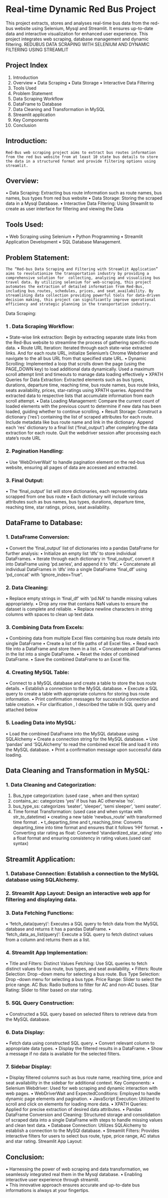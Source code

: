 # Real-time Dynamic Red Bus Project
This project extracts, stores and analyses real-time bus data from the red-bus website using Selenium, Mysql and Streamlit. It ensures up-to-date data and interactive visualization for enhanced user experience. This project integrates web scraping, database management and dynamic filtering.
REDUBUS DATA SCRAPING WITH SELENIUM AND DYNAMIC FILTERING USING STREAMLIT
## Project Index
1.	Introduction
2.	Overview
•	Data Scraping
•	Data Storage
•	Interactive Data Filtering
3.	Tools Used
4.	Problem Statement
5.	Data Scraping Workflow
6.	DataFrame to Database
7.	Data Cleaning and Transformation in MySQL
8.	Streamlit application
9.	Key Components
10.	 Conclusion
                
## Introduction:
	Red-Bus web scraping project aims to extract bus routes information from the red bus website from at least 10 state bus details to store the data in a structured format and provide filtering options using streamlit.
## Overview:
•	Data Scraping: Extracting bus route information such as route names, bus names, bus types from red bus website
•	Data Storage: Storing the scraped data in a Mysql Database.
•	Interactive Data Filtering: Using Streamlit to create as user interface for filtering and viewing the Data
## Tools Used:
•	Web Scraping using Selenium
•	Python Programming
•	Streamlit Application Development
•	SQL Database Management.
## Problem Statement:
	The “Red-bus Data Scraping and Filtering with Streamlit Application” aims to revolutionize the transportation industry by providing a comprehensive solution for  collecting, analyzing and visualizing bus travel data. By utilizing selenium for web-scraping, this project automates the extraction of detailed information from Red-Bus, including bus_routes, schedules, prices, and seat_availability. By streamlining data collection providing powerful tools for data-driven decision making, this project can significantly improve operational efficiency and strategic planning in the transportation industry.
Data Scraping:
### 1 . Data Scraping Workflow:
•	State-wise link extraction: Begin by extracting separate state links from the Red-Bus website to streamline the process of gathering specific-route data.
•	Route URL Iteration: Iterated through each state-wise extracted links. And for each route URL, initialize Selenium’s Chrome Webdriver and navigate to the all bus URL from that specified state URL.
•	Dynamic Scrolling: Implemented a loop that scrolls down the page (using the PAGE_DOWN key) to load additional data dynamically.
Used a maximum scroll attempt limit and timeouts to manage data loading effectively
•	XPATH Queries for Data Extraction: Extracted elements such as bus types, durations, departure time, reaching time, bus route names, bus route links, seats availability, prices, star-ratings using XPATH queries. 
Append the extracted data to respective lists that accumulate information from each scroll attempt.
•	Data Loading Management: Compare the current count of loaded elements with the previous count to determine if new data has been loaded, guiding whether to continue scrolling.
•	Result Storage: Construct a dictionary (‘res’) containing the list of scraped attributes for each route.
Include metadata like bus route name and link in the dictionary.
Append each ‘res’ dictionary to a final list (‘final_output’) after completing the data extraction for each route.
Quit the webdriver session after processing each state’s route URL 
### 2. Pagination Handling: 
•	Use ‘WebDriverWait’ to handle pagination element on the red-bus website, ensuring all pages of data are accessed and extracted.
### 3. Final Output:
•	The ‘final_output’ list will store dictionaries, each representing data scrapped from one bus route
•	Each dictionary will include various attributes such as bus names, bus types, durations, departure time, reaching time, star ratings, prices, seat availability.
## DataFrame to Database:
### 1. DataFrame Conversion:
•	Convert the ‘final_output’ list of dictionaries into a pandas DataFrame for further analysis:
•	Initialize an empty list ‘dfs’ to store individual DataFrames.
•	Iterate through each dictionary in ‘final_output’, convert it into DataFrame using ‘pd.series’, and append it to ‘dfs’.
•	Concatenate all individual DataFrames in ‘dfs’ into a single DataFrame ‘final_df’ using ‘pd_concat’ with ‘ignore_index=True”.
### 2. Data Cleaning:
•	Replace empty strings in ‘final_df’ with ‘pd.NA’ to handle missing values appropriately.
•	Drop any row that contains NaN values to ensure the dataset is complete and reliable.
•	Replace newline characters in string columns with spaces to clean up text data.
### 3. Combining Data from Excels:
•	Combining data from multiple Excel files containing bus route details into single DataFrame
•	Create a list of file paths of all Excel files.
•	Read each file into a DataFrame and store them in a list.
•	Concatenate all DataFrames in the list into a single DataFrame.
•	Reset the index of combined DataFrame.
•	Save the combined DataFrame to an Excel file.
 
### 4. Creating MySQL Table: 
•	Connect to a MySQL database and create a table to store the bus route details.
•	Establish a connection to the MySQL database.
•	Execute a SQL query to create a table with appropriate columns for storing bus route information.
•	Print confirmation messages for successful connection and table creation.
•	For clarification , I described the table in SQL query and attached below

 
### 5. Loading Data into MySQL:
•	Load the combined DataFrame into the MySQL database using SQLAlchemy
•	Create a connection string for the MySQL database.
•	Use ‘pandas’ and ‘SQLAlchemy’ to read the combined excel file and load it into the MySQL database.
•	Print a confirmation message upon successful data loading.
## Data Cleaning and Transformation in MySQL:
### 1. Data Cleaning and Categorization:
1.	Bus_type categorization: (used case , when and then syntax)
1.	contains_ac: categorizes ‘yes’ if bus has AC otherwise ‘no’.
2.	bus_type_ss: categorizes ‘seater’, ‘sleeper’, ‘semi sleeper’, ‘semi seater’.
2.	Time format Transformation: (used case and when syntax with str_to_datetime)
•	creating a new table ‘newbus_route’ with transformed time format . 
•	t_departing_time and t_reaching_time:  Converts departing_time  into time format and ensures that it follows ‘HH’ format.
•	Converting star rating as float: Converted ‘standardized_star_rating’ into a float format and ensuring consistency in rating values.(used cast syntax)
## Streamlit Application:
### 1. Database Connection: Establish a connection to the MySQL database using SQLAlchemy.
### 2. Streamlit App Layout: Design an interactive web app for filtering and displaying data.
### 3. Data Fetching Functions: 
•	‘fetch_data(query)’: Executes a SQL query to fetch data from the MySQL database and returns it has a pandas DataFrame.
•	‘fetch_data_as_list(query)’: Execute a SQL query to fetch distinct values from a column and returns them as a list.
### 4. Streamlit App Implementation:
•	Title and Filters: 
 Distinct Values Fetching: Use SQL queries to fetch distinct values for bus route, bus types, and seat availability.
•	Filters: 
Route Selection: Drop –down menu for selecting a bus route.
Bus Type Selection: Drop –down menu for selecting a bus type.
Price Range: Slider to select the price range.
AC Bus: Radio buttons to filter for AC and non-AC buses.
Star Rating: Slider to filter based on star rating.
### 5. SQL Query Construction:
•	Constructed a SQL query based on selected filters to retrieve data from the MySQL database.
### 6. Data Display:
•	Fetch data using constructed SQL query.
•	Convert relevant column to appropriate data types.
•	Display the filtered results in a DataFrame.
•	Show a message if no data is available for the selected filters.
### 7. Sidebar Display:
•	Display filtered columns such as bus route name, reaching time, price and seat availability in the sidebar for additional context.
 Key Components:
•	Selenium Webdriver: Used for web scraping and dynamic interaction with web pages.
•	WebDriverWait and ExpectedConditions: Employed to handle dynamic page elements and pagination.
•	JavaScript Execution: Utilized to scroll and click on elements for loading more data.
•	XPATH Queries: Applied for precise extraction of desired data attributes.
•	Pandas DataFrame Conversion and Cleaning: Structured storage and consolidation of scraped data into a single DataFrame with steps to handle missing values and clean text data.
•	Database Connection: Utilizes SQLAlchemy to establish a connection to the MySQl database.
•	Streamlit Filters: Provides interactive filters for users to select bus route, type, price range, AC status and star rating.
Streamlit App Layout:
 
## Conclusion:
•	Harnessing the power of web scraping and data transformation, we seamlessly integrated real them in the Mysql database. 
•	Enabling interactive user experience through streamlit.  
•	This innovative approach ensures accurate and up-to-date bus informations is always at your fingertips.
	


   
